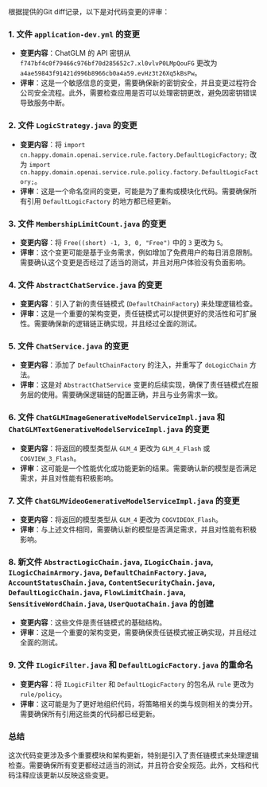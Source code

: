 根据提供的Git diff记录，以下是对代码变更的评审：

### 1. 文件 `application-dev.yml` 的变更
- **变更内容**：ChatGLM 的 API 密钥从 `f747bf4c0f79466c976bf70d285652c7.xl0vlvP0LMpQouFG` 更改为 `a4ae59843f91421d996b8966cb0a4a59.evHz3t26Xq5kBsPw`。
- **评审**：这是一个敏感信息的变更，需要确保新的密钥安全，并且变更过程符合公司安全流程。此外，需要检查应用是否可以处理密钥更改，避免因密钥错误导致服务中断。

### 2. 文件 `LogicStrategy.java` 的变更
- **变更内容**：将 `import cn.happy.domain.openai.service.rule.factory.DefaultLogicFactory;` 改为 `import cn.happy.domain.openai.service.rule.policy.factory.DefaultLogicFactory;`。
- **评审**：这是一个命名空间的变更，可能是为了重构或模块化代码。需要确保所有引用 `DefaultLogicFactory` 的地方都已经更新。

### 3. 文件 `MembershipLimitCount.java` 的变更
- **变更内容**：将 `Free((short) -1, 3, 0, "Free")` 中的 `3` 更改为 `5`。
- **评审**：这个变更可能是基于业务需求，例如增加了免费用户的每日消息限制。需要确认这个变更是否经过了适当的测试，并且对用户体验没有负面影响。

### 4. 文件 `AbstractChatService.java` 的变更
- **变更内容**：引入了新的责任链模式 (`DefaultChainFactory`) 来处理逻辑检查。
- **评审**：这是一个重要的架构变更，责任链模式可以提供更好的灵活性和可扩展性。需要确保新的逻辑链正确实现，并且经过全面的测试。

### 5. 文件 `ChatService.java` 的变更
- **变更内容**：添加了 `DefaultChainFactory` 的注入，并重写了 `doLogicChain` 方法。
- **评审**：这是对 `AbstractChatService` 变更的后续实现，确保了责任链模式在服务层的使用。需要确保逻辑链的配置正确，并且与业务需求一致。

### 6. 文件 `ChatGLMImageGenerativeModelServiceImpl.java` 和 `ChatGLMTextGenerativeModelServiceImpl.java` 的变更
- **变更内容**：将返回的模型类型从 `GLM_4` 更改为 `GLM_4_Flash` 或 `COGVIEW_3_Flash`。
- **评审**：这可能是一个性能优化或功能更新的结果。需要确认新的模型是否满足需求，并且对性能有积极影响。

### 7. 文件 `ChatGLMVideoGenerativeModelServiceImpl.java` 的变更
- **变更内容**：将返回的模型类型从 `GLM_4` 更改为 `COGVIDEOX_Flash`。
- **评审**：与上述文件相同，需要确认新的模型是否满足需求，并且对性能有积极影响。

### 8. 新文件 `AbstractLogicChain.java`, `ILogicChain.java`, `ILogicChainArmory.java`, `DefaultChainFactory.java`, `AccountStatusChain.java`, `ContentSecurityChain.java`, `DefaultLogicChain.java`, `FlowLimitChain.java`, `SensitiveWordChain.java`, `UserQuotaChain.java` 的创建
- **变更内容**：这些文件是责任链模式的基础结构。
- **评审**：这是一个重要的架构变更，需要确保责任链模式被正确实现，并且经过全面的测试。

### 9. 文件 `ILogicFilter.java` 和 `DefaultLogicFactory.java` 的重命名
- **变更内容**：将 `ILogicFilter` 和 `DefaultLogicFactory` 的包名从 `rule` 更改为 `rule/policy`。
- **评审**：这可能是为了更好地组织代码，将策略相关的类与规则相关的类分开。需要确保所有引用这些类的代码都已经更新。

### 总结
这次代码变更涉及多个重要模块和架构更新，特别是引入了责任链模式来处理逻辑检查。需要确保所有变更都经过适当的测试，并且符合安全规范。此外，文档和代码注释应该更新以反映这些变更。